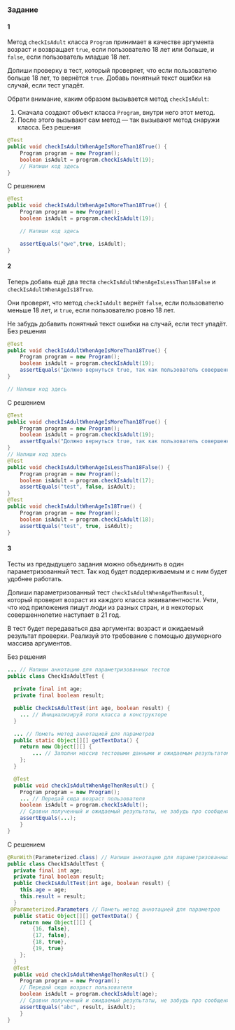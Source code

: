 ### Задание
#### 1
Метод `checkIsAdult` класса `Program` принимает в качестве аргумента возраст и возвращает `true`, если пользователю 18 лет или больше, и `false`, если пользователь младше 18 лет.

Допиши проверку в тест, который проверяет, что если пользователю больше 18 лет, то вернётся `true`. Добавь понятный текст ошибки на случай, если тест упадёт.

Обрати внимание, каким образом вызывается метод `checkIsAdult`:

1. Сначала создают объект класса `Program`, внутри него этот метод.
2. После этого вызывают сам метод — так вызывают метод снаружи класса.
   Без решения
```Java
@Test
public void checkIsAdultWhenAgeIsMoreThan18True() {
    Program program = new Program();
    boolean isAdult = program.checkIsAdult(19);
	// Напиши код здесь
}
```

С решением
```Java
@Test
public void checkIsAdultWhenAgeIsMoreThan18True() {
    Program program = new Program();
    boolean isAdult = program.checkIsAdult(19);

    // Напиши код здесь

    assertEquals("qwe",true, isAdult);
}
```


#### 2
Теперь добавь ещё два теста `checkIsAdultWhenAgeIsLessThan18False` и `checkIsAdultWhenAgeIs18True`.

Они проверят, что метод `checkIsAdult` вернёт `false`, если пользователю меньше 18 лет, и `true`, если пользователю ровно 18 лет.

Не забудь добавить понятный текст ошибки на случай, если тест упадёт.
Без решения
```java
@Test
public void checkIsAdultWhenAgeIsMoreThan18True() {
    Program program = new Program();
    boolean isAdult = program.checkIsAdult(19);
    assertEquals("Должно вернуться true, так как пользователь совершеннолетний", true, isAdult);
}

// Напиши код здесь
```

С решением
```java
@Test
public void checkIsAdultWhenAgeIsMoreThan18True() {
    Program program = new Program();
    boolean isAdult = program.checkIsAdult(19);
    assertEquals("Должно вернуться true, так как пользователь совершеннолетний", true, isAdult);
}
// Напиши код здесь
@Test
public void checkIsAdultWhenAgeIsLessThan18False() {
    Program program = new Program();
    boolean isAdult = program.checkIsAdult(17);
    assertEquals("test", false, isAdult);
}
@Test
public void checkIsAdultWhenAgeIs18True() {
    Program program = new Program();
    boolean isAdult = program.checkIsAdult(18);
    assertEquals("test", true, isAdult);
}
```

#### 3
Тесты из предыдущего задания можно объединить в один параметризованный тест. Так код будет поддерживаемым и с ним будет удобнее работать.

Допиши параметризованный тест `checkIsAdultWhenAgeThenResult`, который проверит возраст из каждого класса эквивалентности. Учти, что код приложения пишут люди из разных стран, и в некоторых совершеннолетие наступает в 21 год.

В тест будет передаваться два аргумента: возраст и ожидаемый результат проверки. Реализуй это требование с помощью двумерного массива аргументов.

Без решения
```java
... // Напиши аннотацию для параметризованных тестов
public class CheckIsAdultTest {
	
  private final int age;
  private final boolean result;

  public CheckIsAdultTest(int age, boolean result) {
	... // Инициализируй поля класса в конструкторе
  }

  ... // Пометь метод аннотацией для параметров
  public static Object[][] getTextData() {
	return new Object[][] {
		... // Заполни массив тестовыми данными и ожидаемым результатом
    };
  }

  @Test
  public void checkIsAdultWhenAgeThenResult() {
	Program program = new Program();
	... // Передай сюда возраст пользователя
    boolean isAdult = program.checkIsAdult();
	// Сравни полученный и ожидаемый результаты, не забудь про сообщение об ошибке
    assertEquals(...);
	}
}
```

С решением
```java
@RunWith(Parameterized.class) // Напиши аннотацию для параметризованных тестов
public class CheckIsAdultTest {
  private final int age;
  private final boolean result;
  public CheckIsAdultTest(int age, boolean result) {
    this.age = age;
    this.result = result;
  }
 @Parameterized.Parameters // Пометь метод аннотацией для параметров
  public static Object[][] getTextData() {
    return new Object[][] {
        {16, false},
        {17, false},
        {18, true},
        {19, true}
    };
  }
  @Test
  public void checkIsAdultWhenAgeThenResult() {
    Program program = new Program();
    // Передай сюда возраст пользователя
    boolean isAdult = program.checkIsAdult(age);
    // Сравни полученный и ожидаемый результаты, не забудь про сообщение об ошибке
    assertEquals("abc", result, isAdult);
    }
}
```